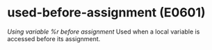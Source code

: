 # used-before-assignment (E0601)
*Using variable %r before assignment* Used when a local variable is
accessed before its assignment.
